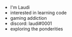 - I'm Laudi
- interested in learning code
- gaming addiction
- discord: laudi#0001
- exploring the ponderities
